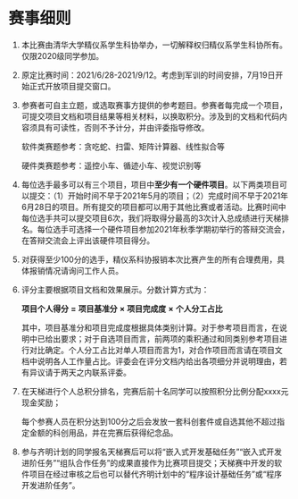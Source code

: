 # 赛事细则  
1. 本比赛由清华大学精仪系学生科协举办，一切解释权归精仪系学生科协所有。仅限2020级同学参加。

2. 原定比赛时间：2021/6/28-2021/9/12。考虑到军训的时间安排，7月19日开始正式开放项目提交窗口。

3. 参赛者可自主立题，或选取赛事方提供的参考题目。参赛者每完成一个项目，可提交项目文档和项目结果等相关材料，以换取积分。涉及到的文档和代码内容须具有可读性，否则不予计分，并由评委指导修改。

   软件类赛题参考：贪吃蛇、扫雷、矩阵计算器、线性拟合等

   硬件类赛题参考：遥控小车、循迹小车、视觉识别等

4. 每位选手最多可以有三个项目，项目中**至少有一个硬件项目**。以下两类项目可以提交：（1）开始时间不早于2021年5月的项目；（2）完成时间不早于2021年6月28日的项目。所有提交的项目都可以用于其他比赛或者活动。比赛时间中每位选手共可以提交项目6次，我们将取得分最高的3次计入总成绩进行天梯排名。每位选手可选择一个硬件项目参加2021年秋季学期初举行的答辩交流会，在答辩交流会上评出该硬件项目得分。    

5. 对获得至少100分的选手，精仪系科协报销本次比赛产生的所有合理费用，具体报销情况请询问工作人员。

6. 评分主要根据项目文档和效果展示。分数计算方式为：

   **项目个人得分** **=** **项目基准分** **×** **项目完成度** **×** **个人分工占比**

   其中，项目基准分和项目完成度根据具体类别计算。对于参考项目而言，在说明中已给出要求；对于自选项目而言，前两项的乘积通过和同类别参考项目进行对比确定。个人分工占比对单人项目而言为1，对合作项目而言请在项目文档中说明各人工作量占比。评委会在评分文档内给出各项细分并说明理由，若有异议请于两天之内联系评委。

7. 在天梯进行个人总积分排名，完赛后前十名同学可以按照积分比例分配xxxx元现金奖励；

   每个参赛人员在积分达到100分之后会发放一套科创套件或自选其他不超过指定金额的科创用品，并在完赛后获得纪念品。

8. 参与齐明计划的同学报名天梯赛后可以将“嵌入式开发基础任务”“嵌入式开发进阶任务”“组队合作任务”的成果直接作为比赛项目提交；天梯赛中开发的软件项目在经过审核之后也可以替代齐明计划中的“程序设计基础任务”或“程序开发进阶任务”。